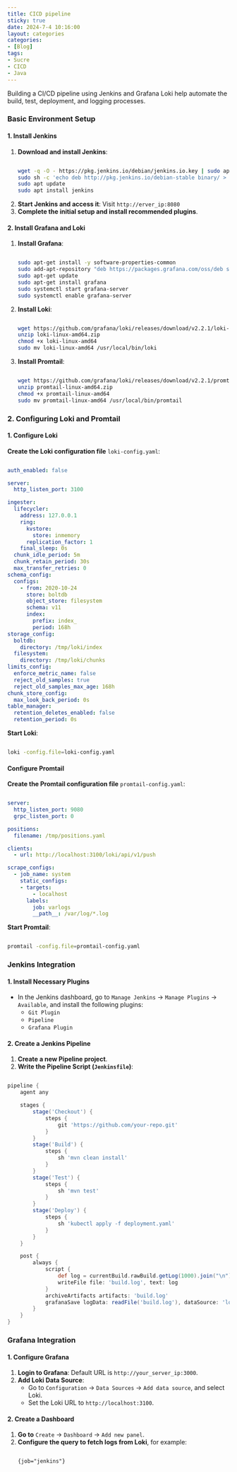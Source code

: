 ```yaml
---
title: CICD pipeline
sticky: true
date: 2024-7-4 10:16:00
layout: categories
categories:
- [Blog]
tags:
- Sucre
- CICD
- Java
---
```


Building a CI/CD pipeline using Jenkins and Grafana Loki help automate the build, test, deployment, and logging processes.


<!-- more -->

### Basic Environment Setup

#### 1. Install Jenkins
1. **Download and install Jenkins**:
   ```sh
   
   wget -q -O - https://pkg.jenkins.io/debian/jenkins.io.key | sudo apt-key add -
   sudo sh -c 'echo deb http://pkg.jenkins.io/debian-stable binary/ > /etc/apt/sources.list.d/jenkins.list'
   sudo apt update
   sudo apt install jenkins
   ```
2. **Start Jenkins and access it**: Visit `http://erver_ip:8080`
3. **Complete the initial setup and install recommended plugins**.

#### 2. Install Grafana and Loki
1. **Install Grafana**:
   ```sh
   
   sudo apt-get install -y software-properties-common
   sudo add-apt-repository "deb https://packages.grafana.com/oss/deb stable main"
   sudo apt-get update
   sudo apt-get install grafana
   sudo systemctl start grafana-server
   sudo systemctl enable grafana-server
   ```

2. **Install Loki**:
   ```sh
   
   wget https://github.com/grafana/loki/releases/download/v2.2.1/loki-linux-amd64.zip
   unzip loki-linux-amd64.zip
   chmod +x loki-linux-amd64
   sudo mv loki-linux-amd64 /usr/local/bin/loki
   ```

3. **Install Promtail**:
   ```sh
   
   wget https://github.com/grafana/loki/releases/download/v2.2.1/promtail-linux-amd64.zip
   unzip promtail-linux-amd64.zip
   chmod +x promtail-linux-amd64
   sudo mv promtail-linux-amd64 /usr/local/bin/promtail
   ```

### 2. Configuring Loki and Promtail

#### 1. Configure Loki
**Create the Loki configuration file** `loki-config.yaml`:
```yaml

auth_enabled: false

server:
  http_listen_port: 3100

ingester:
  lifecycler:
    address: 127.0.0.1
    ring:
      kvstore:
        store: inmemory
      replication_factor: 1
    final_sleep: 0s
  chunk_idle_period: 5m
  chunk_retain_period: 30s
  max_transfer_retries: 0
schema_config:
  configs:
    - from: 2020-10-24
      store: boltdb
      object_store: filesystem
      schema: v11
      index:
        prefix: index_
        period: 168h
storage_config:
  boltdb:
    directory: /tmp/loki/index
  filesystem:
    directory: /tmp/loki/chunks
limits_config:
  enforce_metric_name: false
  reject_old_samples: true
  reject_old_samples_max_age: 168h
chunk_store_config:
  max_look_back_period: 0s
table_manager:
  retention_deletes_enabled: false
  retention_period: 0s
```

**Start Loki**:
```sh

loki -config.file=loki-config.yaml
```

#### Configure Promtail
**Create the Promtail configuration file** `promtail-config.yaml`:
```yaml

server:
  http_listen_port: 9080
  grpc_listen_port: 0

positions:
  filename: /tmp/positions.yaml

clients:
  - url: http://localhost:3100/loki/api/v1/push

scrape_configs:
  - job_name: system
    static_configs:
    - targets:
        - localhost
      labels:
        job: varlogs
        __path__: /var/log/*.log
```

**Start Promtail**:
```sh

promtail -config.file=promtail-config.yaml
```

### Jenkins Integration

#### 1. Install Necessary Plugins
- In the Jenkins dashboard, go to `Manage Jenkins` -> `Manage Plugins` -> `Available`, and install the following plugins:
    - `Git Plugin`
    - `Pipeline`
    - `Grafana Plugin`

#### 2. Create a Jenkins Pipeline

1. **Create a new Pipeline project**.
2. **Write the Pipeline Script (`Jenkinsfile`)**:

```groovy

pipeline {
    agent any

    stages {
        stage('Checkout') {
            steps {
                git 'https://github.com/your-repo.git'
            }
        }
        stage('Build') {
            steps {
                sh 'mvn clean install'
            }
        }
        stage('Test') {
            steps {
                sh 'mvn test'
            }
        }
        stage('Deploy') {
            steps {
                sh 'kubectl apply -f deployment.yaml'
            }
        }
    }

    post {
        always {
            script {
                def log = currentBuild.rawBuild.getLog(1000).join("\n")
                writeFile file: 'build.log', text: log
            }
            archiveArtifacts artifacts: 'build.log'
            grafanaSave logData: readFile('build.log'), dataSource: 'loki'
        }
    }
}
```

### Grafana Integration

#### 1. Configure Grafana
1. **Login to Grafana**: Default URL is `http://your_server_ip:3000`.
2. **Add Loki Data Source**:
    - Go to `Configuration` -> `Data Sources` -> `Add data source`, and select Loki.
    - Set the Loki URL to `http://localhost:3100`.

#### 2. Create a Dashboard
1. **Go to** `Create` -> `Dashboard` -> `Add new panel`.
2. **Configure the query to fetch logs from Loki**, for example:
   ```plaintext
   
   {job="jenkins"}
   ```
